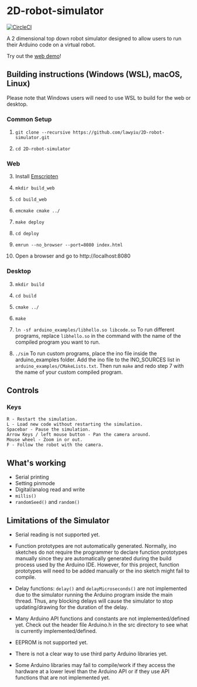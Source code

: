 # 2D-robot-simulator
[![CircleCI](https://circleci.com/gh/lawyiu/2D-robot-simulator/tree/main.svg?style=shield)](https://circleci.com/gh/lawyiu/2D-robot-simulator/tree/main)

A 2 dimensional top down robot simulator designed to allow users to run their Arduino code on a virtual robot.

Try out the [web demo](https://lawyiu.github.io/2D-robot-simulator/)!

## Building instructions (Windows (WSL), macOS, Linux)
Please note that Windows users will need to use WSL to build for the web or desktop.

### Common Setup
  1. `git clone --recursive https://github.com/lawyiu/2D-robot-simulator.git`

  2. `cd 2D-robot-simulator`

### Web
  3. Install [Emscripten](https://emscripten.org/docs/getting_started/downloads.html)

  4. `mkdir build_web`

  5. `cd build_web`

  6. `emcmake cmake ../`

  7. `make deploy`

  8. `cd deploy`

  9. `emrun --no_browser --port=8080 index.html`

  10. Open a browser and go to http://localhost:8080

### Desktop
  3. `mkdir build`

  4. `cd build`

  5. `cmake ../`

  6. `make`

  7. `ln -sf arduino_examples/libhello.so libcode.so`
     To run different programs, replace `libhello.so` in the command with the name of the compiled program you want to
     run.

  8. `./sim`
     To run custom programs, place the ino file inside the arduino_examples folder. Add the ino file to the INO_SOURCES list
     in `arduino_examples/CMakeLists.txt`. Then run `make` and redo step 7 with the name of your custom compiled program.

## Controls
### Keys
    R - Restart the simulation.
    L - Load new code without restarting the simulation.
    Spacebar - Pause the simulation.
    Arrow Keys / left mouse button - Pan the camera around.
    Mouse wheel - Zoom in or out.
    F - Follow the robot with the camera.

## What's working
  * Serial printing
  * Setting pinmode
  * Digital/analog read and write
  * `millis()`
  * `randomSeed()` and `random()`

## Limitations of the Simulator
  * Serial reading is not supported yet.

  * Function prototypes are not automatically generated. Normally, ino sketches do not require the programmer to declare
    function prototypes manually since they are automatically generated during the build process used by the Arduino
    IDE. However, for this project, function prototypes will need to be added manually or the ino sketch might fail to
    compile.

  * Delay functions: `delay()` and `delayMicroseconds()` are not implemented due to the simulator running the Arduino
    program inside the main thread. Thus, any blocking delays will cause the simulator to stop updating/drawing for the
    duration of the delay.

  * Many Arduino API functions and constants are not implemented/defined yet. Check out the header file Arduino.h in the
    src directory to see what is currently implemented/defined.

  * EEPROM is not supported yet.

  * There is not a clear way to use third party Arduino libraries yet.

  * Some Arduino libraries may fail to compile/work if they access the hardware at a lower level than the Arduino API or
    if they use API functions that are not implemented yet.
